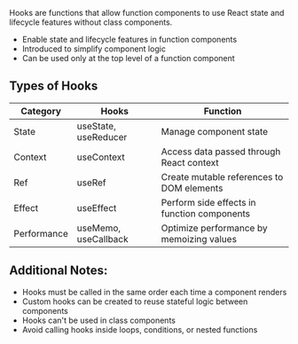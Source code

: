 Hooks are functions that allow function components to use React state and lifecycle features without class components.

- Enable state and lifecycle features in function components
- Introduced to simplify component logic
- Can be used only at the top level of a function component

## Types of Hooks

| Category    | Hooks                | Function                                    |
| ----------- | -------------------- | ------------------------------------------- |
| State       | useState, useReducer | Manage component state                      |
| Context     | useContext           | Access data passed through React context    |
| Ref         | useRef               | Create mutable references to DOM elements   |
| Effect      | useEffect            | Perform side effects in function components |
| Performance | useMemo, useCallback | Optimize performance by memoizing values    |

## Additional Notes:

- Hooks must be called in the same order each time a component renders
- Custom hooks can be created to reuse stateful logic between components
- Hooks can't be used in class components
- Avoid calling hooks inside loops, conditions, or nested functions